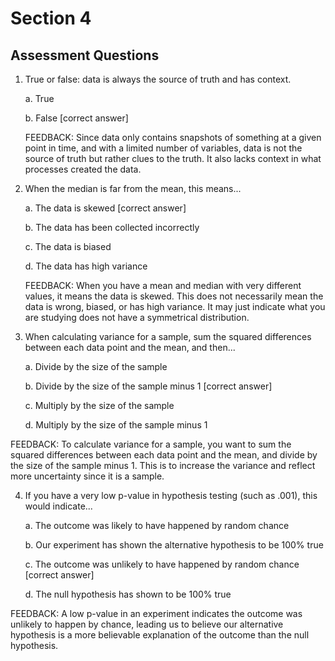 # Section 4
## Assessment Questions

1. True or false: data is always the source of truth and has context.

   a. True
   
   b. False [correct answer]

   FEEDBACK: Since data only contains snapshots of something at a given point in time, and with a limited number of variables, data is not the source of truth but rather clues to the truth. It also lacks context in what processes created the data. 

2. When the median is far from the mean, this means...

   a. The data is skewed [correct answer]

   b. The data has been collected incorrectly

   c. The data is biased

   d. The data has high variance

   FEEDBACK: When you have a mean and median with very different values, it means the data is skewed. This does not necessarily mean the data is wrong, biased, or has high variance. It may just indicate what you are studying does not have a symmetrical distribution.

3. When calculating variance for a sample, sum the squared differences between each data point and the mean, and then...

   a. Divide by the size of the sample 

   b. Divide by the size of the sample minus 1 [correct answer]

   c. Multiply by the size of the sample

   d. Multiply by the size of the sample minus 1


FEEDBACK: To calculate variance for a sample, you want to sum the squared differences between each data point and the mean, and divide by the size of the sample minus 1. This is to increase the variance and reflect more uncertainty since it is a sample. 

4. If you have a very low p-value in hypothesis testing (such as .001), this would indicate...

   a. The outcome was likely to have happened by random chance

   b. Our experiment has shown the alternative hypothesis to be 100% true 

   c. The outcome was unlikely to have happened by random chance [correct answer]

   d. The null hypothesis has shown to be 100% true


FEEDBACK: A low p-value in an experiment indicates the outcome was unlikely to happen by chance, leading us to believe our alternative hypothesis is a more believable explanation of the outcome than the null hypothesis. 
